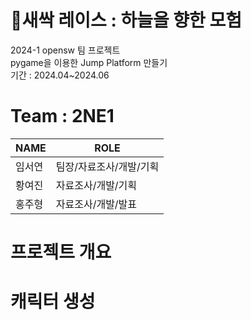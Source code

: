 # 🌱새싹 레이스 : 하늘을 향한 모험


 2024-1 opensw 팀 프로젝트\
 pygame을 이용한 Jump Platform 만들기\
 기간 : 2024.04~2024.06

# Team : 2NE1

| NAME | ROLE |
|------|---|
|임서연|팀장/자료조사/개발/기획|
|황여진|자료조사/개발/기획|
|홍주형|자료조사/개발/발표|
 
# 프로젝트 개요 


# 캐릭터 생성
